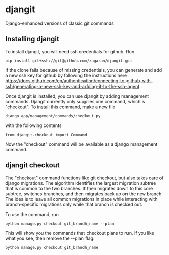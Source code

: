 # djangit
Django-enhanced versions of classic git commands

## Installing djangit
To install djangit, you will need ssh credentials for github.  Run

    pip install git+ssh://git@github.com/zagaran/djangit.git

If the clone fails
because of missing credentials, you can generate and add a new
ssh key for github by following the instructions here: https://docs.github.com/en/authentication/connecting-to-github-with-ssh/generating-a-new-ssh-key-and-adding-it-to-the-ssh-agent
.

Once djangit is installed, you can use djangit by adding management commands.  Djangit currently
only supplies one command, which is "checkout".  To install this command, make a new file

    django_app/management/commands/checkout.py

with the following contents 

    from djangit.checkout import Command

Now the "checkout" command will be available as a django management command.

## djangit checkout
The "checkout" command functions like git checkout, but also takes care of django migrations.  The algorithm
identifies the largest migration subtree that is common to the two branches.  It then migrates down to this
core subtree, switches branches, and then migrates back up on the new branch.  The idea is to leave all common
migrations in place while interacting with branch-specific migrations only while that branch is checked out.

To use the command, run

    python manage.py checkout git_branch_name --plan

This will show you the commands that checkout plans to run.  If you like what you see, then 
remove the --plan flag:

    python manage.py checkout git_branch_name
